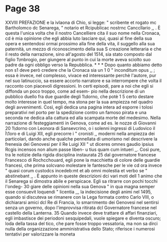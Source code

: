 # Page 38

XXVIII PREFAZIONE e la ìvlaona di Chio, si legge: " scribente et rogato mc Bartholomco dc Senarega, " notario et Rcipublicac nostrnc Canccllario ,, . È questa l'unica volta che il nostro Cancelliere cita il suo nome nella Cronaca, cd è mia opinione che egli abbia luto lasciare qui, quasi al fine della sua opera e sentendosi ormai prossimo alla fine della vita, il suggello alla sua paternità, un mezzo di riconoscimento della sua S creazione letteraria e che il resto della narrazione, sino all'agosto del 1514, sia stato composto dal figlio 1\mbrogio, per giungere al punto in cui la morte aveva sciolto suo padre da ogni obbligo verso la Repubblica. * * * Dopo quanto abbiamo detto non s1 deve però credere che la Cronaca sia un 1 0 " inconditum opus ,, ; essa è invece, nel complesso, vivace ed interessante perchè l'autore, pur nel suo latinuccio, sa essere accorto narratore e sa interrompere che volta il racconto con piacevoli digressioni. In certi episodi, pare a noi che egli si diffonda un poco troppo, come ad esem- pio nella descrizione di un pubblico duello fra due guardie degli 1\dorno, che potè 1 5 certo destare molto interesse in quel tempo, ma stona per la sua ampiezza nel quadro degli avvenimenti. Così, egli dedica una pagina intera ad esporre i tolosi preparativi nel porto per la spedizione contro un famoso pirata e una seconda ne dedica alla cattura ed alla scampata morte del medesimo. Nella narrazione di festeggiamenti in Genova, come ad es. le nozze di Giovanni 20 1\dorno con Leonora di Sansevcrino, o i solenni ingressi di Ludovico il Ì\1oro e di Luigi XII, egli precorre i " cronisti ,, moderni nella ampiezza dei particolari, dando anche qualche pennellata di umorismo nel descrivere la frenesia dei Genovesi per il Re Luigi XII " ut diceres omnes gaudio ipsius Rcgis incensos non alium passe liben- u tius quam cum intueri ,,. Così pure, tra le notizie della rigida disciplina instaurata 25 dal governatore francese Francesco di Rochcchouard, egli pone la macchietta di colore delle guardie francesi, che prima solcvano molestare le fantesche per le vie cd ora invece " quasi corum custodcs incedeb:mt et ab omni molestia et verbo se " abstinebant ,, . È appunto in queste descrizioni dci vari moti dell 1 animo che il Senarega si dimostra abile e perspicace. Egli sa ritrarre con pochi tocchi l'ondeg- 30 giare delle opinioni nella sua Genova " in qua magna semper esse consuevit loquendi " licentia ,,, la indecisione degli animi nel 1495, quando si discuteva se rimanere con la Lega formata contro Carlo VIII, o dichiararsi amici dcl Re di Francia, lo smarrimento dei Genovesi nel sentirsi senza un governo, dopo l'improvvisa ritirata dcl Governatore francese nel castello della Lanterna. 35 Quando invece deve trattare di affari finanziari, egli imbastisce dei periodoni sesquipedali, vuole spiegare e diventa oscuro; loda della tassa del tico, che pare fosse troppo vessatoria, ma non sa dirci nulla della organizzazione amministrativa dello Stato; riferisce i numerosi tentativi per valorizzare la moneta